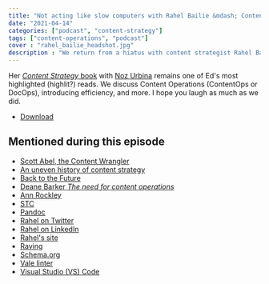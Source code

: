 ```yaml
---
title: "Not acting like slow computers with Rahel Bailie &mdash; Content Content podcast"
date: "2021-04-14"
categories: ["podcast", "content-strategy"]
tags: ["content-operations", "podcast"]
cover : "rahel_bailie_headshot.jpg"
description : "We return from a hiatus with content strategist Rahel Bailie! She joins Ed Marsh to talk about an uneven history of content strategy, object-oriented content, how her career has led her across two continents, and the history of women in technical communication."
---
```



Her [_Content Strategy_ book](https://smile.amazon.com/Content-Strategy-Connecting-Business-Benefits/dp/1937434168/ref=sr_1_1?dchild=1&keywords=rahel+bailie&qid=1618343360&sr=8-1) with [Noz Urbina](https://edmarsh.com/2020/04/07/1000-or-100000-meetings-with-noz-urbina-content-content-podcast/) remains one of Ed's most highlighted (highlit?) reads. We discuss Content Operations (ContentOps or DocOps), introducing efficiency, and more. I hope you laugh as much as we did.
- [Download](http://media.blubrry.com/contentcontent/edmarsh.com/wp-content/uploads/2021/04/Content_Content_podcast_Rahel_Bailie.mp3)

## Mentioned during this episode


- [Scott Abel, the Content Wrangler](http://edmarsh.com/2018/11/20/i-have-issues-with-slide-decks-with-scott-abel-content-content-podcast/)
- [An uneven history of content strategy](https://rahelab.medium.com/an-uneven-history-of-content-strategy-d514cfd7eee5)
- [Back to the Future](https://www.backtothefuture.com/)
- [Deane Barker _The need for content operations_](https://deanebarker.net/tech/blog/need-for-content-operations/)
- [Ann Rockley](https://rockley.com/)
- [STC](https://www.stc.org)
- [Pandoc](https://pandoc.org)
- [Rahel on Twitter](https://twitter.com/rahelab)
- [Ra](https://www.linkedin.com/in/rahelannebailie/)[h](https://www.linkedin.com/in/rahelannebailie/)[el on LinkedIn](https://www.linkedin.com/in/rahelannebailie/)
- [Rahel's site](https://contentseriously.co.uk/)
- [Raving](https://en.wikipedia.org/wiki/Rave)
- [Schema.org](https://schema.org)
- [Vale linter](https://errata-ai.gitbook.io/vale/)
- [Visual Studio (VS) Code](https://code.visualstudio.com/)
